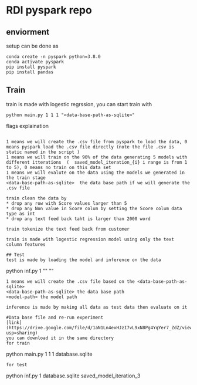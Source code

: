 # RDI pyspark repo
## enviorment
setup can be done as
```
conda create -n pyspark python=3.8.0
conda activate pyspark
pip install pyspark
pip install pandas
```

## Train
train is made with logestic regrssion, you can start train with 
```
python main.py 1 1 1 "<data-base-path-as-sqlite>"
```
flags explaination
```

1 means we will create the .csv file from pyspark to load the data, 0 means pyspark load the .csv file directly (note the file .csv is static named in the script )
1 means we will train on the 90% of the data generating 5 models with different itterations  (  saved_model_iteration_{i} i range is from 1 to 5), 0 means no train on this data set 
1 means we will evalute on the data using the models we generated in the train stage 
<data-base-path-as-sqlite>  the data base path if we will generate the .csv file

train clean the data by 
* drop any row with Score values larger than 5
* drop any Non value in Score colum by setting the Score colum data type as int 
* drop any text feed back taht is larger than 2000 word 

train tokenize the text feed back from customer 

train is made with logestic regression model using only the text column features 

## Test 
test is made by loading the model and inference on the data 
```
python inf.py 1 "<data-base-path-as-sqlite>" "<model-path>"
```
1 means we will create the .csv file based on the <data-base-path-as-sqlite>
<data-base-path-as-sqlite> the data base path 
<model-path> the model path 

inference is made by making all data as test data then evaluate on it 

#Data base file and re-run experiment 
[link](https://drive.google.com/file/d/1aN1Ln4exHJzI7vL9xN8Pg4YqYer7_ZdZ/view?usp=sharing)
you can download it in the same directory 
for train
```
python main.py 1 1 1 database.sqlite 
```
for test
```
python inf.py 1 database.sqlite saved_model_iteration_3
```
